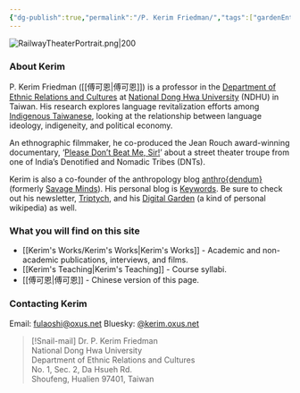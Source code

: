 ```yaml
---
{"dg-publish":true,"permalink":"/P. Kerim Friedman/","tags":["gardenEntry"]}
---
```


![RailwayTheaterPortrait.png|200](/img/user/_media/RailwayTheaterPortrait.png)

### About Kerim
P. Kerim Friedman ([[傅可恩\|傅可恩]]) is a professor in the [Department of Ethnic Relations and Cultures](https://rc025.ndhu.edu.tw/?Lang=en) at [National Dong Hwa University](https://epage.ndhu.edu.tw/bin/home.php?Lang=en) (NDHU) in Taiwan. His research explores language revitalization efforts among [Indigenous Taiwanese](https://en.wikipedia.org/wiki/Taiwanese_indigenous_peoples), looking at the relationship between language ideology, indigeneity, and political economy.

An ethnographic filmmaker, he co-produced the Jean Rouch award-winning documentary, ‘[Please Don’t Beat Me, Sir!](https://pleasedontbeatmesir.fournineandahalf.com/)’ about a street theater troupe from one of India’s Denotified and Nomadic Tribes (DNTs).

Kerim is also a co-founder of the anthropology blog [anthro{dendum}](https://anthrodendum.org/) (formerly [Savage Minds](https://savageminds.org/)). His personal blog is [Keywords](https://keywords.oxus.net/). Be sure to check out his newsletter, [Triptych](https://triptych.oxus.net), and his [Digital Garden](https://garden.oxus.net) (a kind of personal wikipedia) as well.
### What you will find on this site
- [[Kerim's Works/Kerim's Works\|Kerim's Works]] - Academic and non-academic publications, interviews, and films.
 - [[Kerim's Teaching\|Kerim's Teaching]] - Course syllabi.
- [[傅可恩\|傅可恩]] - Chinese version of this page.

### Contacting Kerim
Email: fulaoshi@oxus.net
Bluesky: [@kerim.oxus.net](https://bsky.app/profile/kerim.oxus.net)

>[!Snail-mail]
>Dr. P. Kerim Friedman  
>National Dong Hwa University  
>Department of Ethnic Relations and Cultures  
>No. 1, Sec. 2, Da Hsueh Rd.  
>Shoufeng, Hualien 97401, Taiwan  
